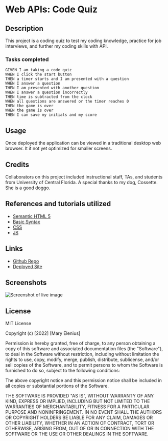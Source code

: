 # Web APIs: Code Quiz
## Description

This project is a coding quiz to test my coding knowledge, practice for job interviews, and further my coding skills with API.

### Tasks completed

```
GIVEN I am taking a code quiz
WHEN I click the start button
THEN a timer starts and I am presented with a question
WHEN I answer a question
THEN I am presented with another question
WHEN I answer a question incorrectly
THEN time is subtracted from the clock
WHEN all questions are answered or the timer reaches 0
THEN the game is over
WHEN the game is over
THEN I can save my initials and my score
```
## Usage

Once deployed the application can be viewed in a traditional desktop web browser.  It it not yet optimized for smaller screens.

## Credits
Collaborators on this project included instructional staff, TAs, and students from University of Central Florida. 
A special thanks to my dog, Cossette. She is a good doggo.

## References and tutorials utilized
* [Semantic HTML 5](https://www.w3schools.com/html/html5_semantic_elements.asp)
* [Basic Syntax](https://www.markdownguide.org/basic-syntax)
* [CSS](https://www.w3schools.com/cssref)
* [JS](https://www.w3schools.com/js/)

## Links
* [Github Repo](https://github.com/404pandas/coding-quiz)
* [Deployed Site](https://404pandas.github.io/coding-quiz/)

## Screenshots
![Screenshot of live image](insertdirectorylinkhere)

## License

MIT License

Copyright (c) [2022] [Mary Elenius]

Permission is hereby granted, free of charge, to any person obtaining a copy
of this software and associated documentation files (the "Software"), to deal
in the Software without restriction, including without limitation the rights
to use, copy, modify, merge, publish, distribute, sublicense, and/or sell
copies of the Software, and to permit persons to whom the Software is
furnished to do so, subject to the following conditions:

The above copyright notice and this permission notice shall be included in all
copies or substantial portions of the Software.

THE SOFTWARE IS PROVIDED "AS IS", WITHOUT WARRANTY OF ANY KIND, EXPRESS OR
IMPLIED, INCLUDING BUT NOT LIMITED TO THE WARRANTIES OF MERCHANTABILITY,
FITNESS FOR A PARTICULAR PURPOSE AND NONINFRINGEMENT. IN NO EVENT SHALL THE
AUTHORS OR COPYRIGHT HOLDERS BE LIABLE FOR ANY CLAIM, DAMAGES OR OTHER
LIABILITY, WHETHER IN AN ACTION OF CONTRACT, TORT OR OTHERWISE, ARISING FROM,
OUT OF OR IN CONNECTION WITH THE SOFTWARE OR THE USE OR OTHER DEALINGS IN THE
SOFTWARE.